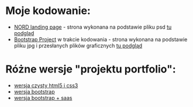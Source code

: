 # Moje kodowanie:
- [NORD landing page](https://katarzynaizak.github.io/landingpage-nord/index.html) - strona wykonana na podstawie pliku psd [tu podgląd](https://github.com/katarzynaizak/katarzynaizak.github.io/blob/master/landingpage-nord/Nord-preview.jpg)
- [Bootstrap Project](https://katarzynaizak.github.io/kurs-front-end-developer/warsztaty/bootstrap-warsztaty/index.html) w trakcie kodowania - strona wykonana na podstawie pliku jpg i przesłanych plików graficznych [tu podgląd](https://github.com/katarzynaizak/kurs-front-end-developer/blob/master/warsztaty/bootstrap-warsztaty/bootstrap-project-preview.jpg)

# Różne wersje "projektu portfolio":
- [wersja czysty html5 i css3](https://katarzynaizak.github.io/portfolio/index.html)
- [wersja bootstrap](https://katarzynaizak.github.io/portfolio-bootstrap/index.html)
- [wersja bootstrap + saas](https://katarzynaizak.github.io/portfolio-bootstrap-sass/app/index.html)
